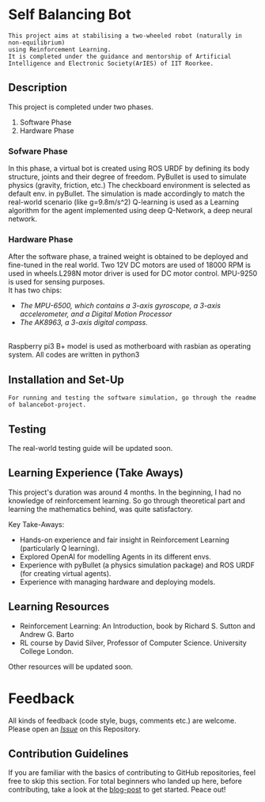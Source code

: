 # Self Balancing Bot
```
This project aims at stabilising a two-wheeled robot (naturally in non-equilibrium)
using Reinforcement Learning.
It is completed under the guidance and mentorship of Artificial Intelligence and Electronic Society(ArIES) of IIT Roorkee.
```

## Description
This project is completed under two phases.
1. Software Phase
2. Hardware Phase

### Sofware Phase
In this phase, a virtual bot is created using ROS URDF by defining its body structure, 
joints and their degree of freedom. PyBullet is used to simulate physics (gravity, friction, etc.)
The checkboard environment is selected as default env. in pyBullet. The simulation is
made accordingly to match the real-world scenario (like g=9.8m/s^2)
Q-learning is used as a Learning algorithm for the agent implemented using deep Q-Network, a
deep neural network.

### Hardware Phase
After the software phase, a trained weight is obtained to be deployed and fine-tuned in the real world.
Two 12V DC motors are used of 18000 RPM is used in wheels.L298N motor driver is used for DC motor control.
MPU-9250 is used for sensing purposes. <br/>
It has two chips: <br/>
* *The MPU-6500, which contains a 3-axis gyroscope, a 3-axis accelerometer, and a Digital Motion Processor* <br/>
* *The AK8963, a 3-axis digital compass.* <br/>
<br/>
Raspberry pi3 B+ model is used as motherboard with rasbian as operating system. All codes are written in python3

## Installation and Set-Up
```
For running and testing the software simulation, go through the readme of balancebot-project.
```

## Testing
 The real-world testing guide will be updated soon.

## Learning Experience (Take Aways)
This project's duration was around 4 months.
In the beginning, I had no knowledge of reinforcement learning. So go through theoretical part and learning the mathematics behind, was quite satisfactory. 

Key Take-Aways:
* Hands-on experience and fair insight in Reinforcement Learning (particularly Q learning). 
* Explored OpenAI for modelling Agents in its different envs. 
* Experience with pyBullet (a physics simulation package) and ROS URDF (for creating virtual agents). 
* Experience with managing hardware and deploying models. 
 
## Learning Resources
* Reinforcement Learning: An Introduction, book by Richard S. Sutton and Andrew G. Barto
* RL course by David Silver, Professor of Computer Science. University College London.

Other resources will be updated soon. 
# Feedback

All kinds of feedback (code style, bugs, comments etc.) are welcome. Please open an [*Issue*](https://github.com/GopiKishan14/Self_Balancing_Bot/issues) on this Repository.

## Contribution Guidelines

If you are familiar with the basics of contributing to GitHub repositories, feel free to skip this section. For total beginners who landed up here, before contributing, take a look at the [blog-post](https://channelcs.github.io/best-practices-in-a-collaborative-environment.html) to get started. Peace out!


